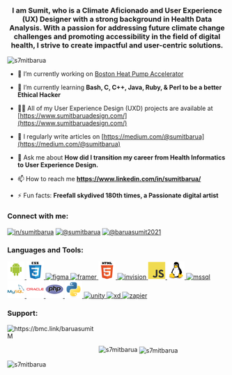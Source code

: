 <h3 align="center"> 
I am Sumit, who is a Climate Aficionado and User Experience (UX) Designer with a strong background in Health Data Analysis. With a passion for addressing future climate change challenges and promoting accessibility in the field of digital health, I strive to create impactful and user-centric solutions.
</h3>

<p align="left"> <img src="https://komarev.com/ghpvc/?username=s7mitbarua&label=Profile%20views&color=0e75b6&style=flat" alt="s7mitbarua" /> </p>

- 🔭 I’m currently working on [Boston Heat Pump Accelerator](https://bhpa.vercel.app/public)

- 🌱 I’m currently learning **Bash, C, C++, Java, Ruby, & Perl to be a better Ethical Hacker**

- 👨‍💻 All of my User Experience Design (UXD) projects are available at [https://www.sumitbaruadesign.com/](https://www.sumitbaruadesign.com/)

- 📝 I regularly write articles on [https://medium.com/@sumitbarua](https://medium.com/@sumitbarua)

- 💬 Ask me about **How did I transition my career from Health Informatics to User Experience Design.**

- 📫 How to reach me **https://www.linkedin.com/in/sumitbarua/**

- ⚡ Fun facts: **Freefall skydived 180th times, a Passionate digital artist**

<h3 align="left">Connect with me:</h3>
<p align="left">
<a href="https://linkedin.com/in/in/sumitbarua" target="blank"><img align="center" src="https://raw.githubusercontent.com/rahuldkjain/github-profile-readme-generator/master/src/images/icons/Social/linked-in-alt.svg" alt="in/sumitbarua" height="30" width="40" /></a>
<a href="https://medium.com/@sumitbarua" target="blank"><img align="center" src="https://raw.githubusercontent.com/rahuldkjain/github-profile-readme-generator/master/src/images/icons/Social/medium.svg" alt="@sumitbarua" height="30" width="40" /></a>
<a href="https://www.hackerrank.com/@baruasumit2021" target="blank"><img align="center" src="https://raw.githubusercontent.com/rahuldkjain/github-profile-readme-generator/master/src/images/icons/Social/hackerrank.svg" alt="@baruasumit2021" height="30" width="40" /></a>
</p>

<h3 align="left">Languages and Tools:</h3>
<p align="left"> <a href="https://developer.android.com" target="_blank" rel="noreferrer"> <img src="https://raw.githubusercontent.com/devicons/devicon/master/icons/android/android-original-wordmark.svg" alt="android" width="40" height="40"/> </a> <a href="https://www.w3schools.com/css/" target="_blank" rel="noreferrer"> <img src="https://raw.githubusercontent.com/devicons/devicon/master/icons/css3/css3-original-wordmark.svg" alt="css3" width="40" height="40"/> </a> <a href="https://www.figma.com/" target="_blank" rel="noreferrer"> <img src="https://www.vectorlogo.zone/logos/figma/figma-icon.svg" alt="figma" width="40" height="40"/> </a> <a href="https://www.framer.com/" target="_blank" rel="noreferrer"> <img src="https://www.vectorlogo.zone/logos/framer/framer-icon.svg" alt="framer" width="40" height="40"/> </a> <a href="https://www.w3.org/html/" target="_blank" rel="noreferrer"> <img src="https://raw.githubusercontent.com/devicons/devicon/master/icons/html5/html5-original-wordmark.svg" alt="html5" width="40" height="40"/> </a> <a href="https://www.invisionapp.com/" target="_blank" rel="noreferrer"> <img src="https://www.vectorlogo.zone/logos/invisionapp/invisionapp-icon.svg" alt="invision" width="40" height="40"/> </a> <a href="https://developer.mozilla.org/en-US/docs/Web/JavaScript" target="_blank" rel="noreferrer"> <img src="https://raw.githubusercontent.com/devicons/devicon/master/icons/javascript/javascript-original.svg" alt="javascript" width="40" height="40"/> </a> <a href="https://www.linux.org/" target="_blank" rel="noreferrer"> <img src="https://raw.githubusercontent.com/devicons/devicon/master/icons/linux/linux-original.svg" alt="linux" width="40" height="40"/> </a> <a href="https://www.microsoft.com/en-us/sql-server" target="_blank" rel="noreferrer"> <img src="https://www.svgrepo.com/show/303229/microsoft-sql-server-logo.svg" alt="mssql" width="40" height="40"/> </a> <a href="https://www.mysql.com/" target="_blank" rel="noreferrer"> <img src="https://raw.githubusercontent.com/devicons/devicon/master/icons/mysql/mysql-original-wordmark.svg" alt="mysql" width="40" height="40"/> </a> <a href="https://www.oracle.com/" target="_blank" rel="noreferrer"> <img src="https://raw.githubusercontent.com/devicons/devicon/master/icons/oracle/oracle-original.svg" alt="oracle" width="40" height="40"/> </a> <a href="https://www.php.net" target="_blank" rel="noreferrer"> <img src="https://raw.githubusercontent.com/devicons/devicon/master/icons/php/php-original.svg" alt="php" width="40" height="40"/> </a> <a href="https://www.python.org" target="_blank" rel="noreferrer"> <img src="https://raw.githubusercontent.com/devicons/devicon/master/icons/python/python-original.svg" alt="python" width="40" height="40"/> </a> <a href="https://unity.com/" target="_blank" rel="noreferrer"> <img src="https://www.vectorlogo.zone/logos/unity3d/unity3d-icon.svg" alt="unity" width="40" height="40"/> </a> <a href="https://www.adobe.com/products/xd.html" target="_blank" rel="noreferrer"> <img src="https://cdn.worldvectorlogo.com/logos/adobe-xd.svg" alt="xd" width="40" height="40"/> </a> <a href="https://zapier.com" target="_blank" rel="noreferrer"> <img src="https://www.vectorlogo.zone/logos/zapier/zapier-icon.svg" alt="zapier" width="40" height="40"/> </a> </p>

<h3 align="left">Support:</h3>
<p><a href="https://www.buymeacoffee.com/https://bmc.link/baruasumitM"> <img align="left" src="https://cdn.buymeacoffee.com/buttons/v2/default-yellow.png" height="50" width="210" alt="https://bmc.link/baruasumitM" /></a></p><br><br>

<p><img align="left" src="https://github-readme-stats.vercel.app/api/top-langs?username=s7mitbarua&show_icons=true&locale=en&layout=compact" alt="s7mitbarua" /></p>

<p>&nbsp;<img align="center" src="https://github-readme-stats.vercel.app/api?username=s7mitbarua&show_icons=true&locale=en" alt="s7mitbarua" /></p>

<p><img align="center" src="https://github-readme-streak-stats.herokuapp.com/?user=s7mitbarua&" alt="s7mitbarua" /></p>
